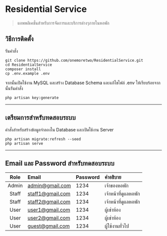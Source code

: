 # Residential Service
> แอพพลิเคชั่นสำหรับการจัดการและบริการต่างๆภายในหอพัก

## วิธีการติดตั้ง 
รันคำสั่ง
```
git clone https://github.com/onemoretwo/ResidentialService.git
cd ResidentialService
composer install
cp .env.example .env
```
จากนั้นเปิดใช้งาน MySQL และสร้าง Database Schema และแก้ไขไฟล์ .env ให้เรียบร้อยจากนั้นรันคำสั่ง
```
php artisan key:generate
```
---

## เตรียมการสำหรับทดสอบระบบ
คำสั่งสำหรับสร้างข้อมูลจำลองใน Database และเปิดใช้งาน Server
```
php artisan migrate:refresh --seed
php artisan serve
```
---

## Email และ Password สำหรับทดสอบระบบ

| Role | Email |  Password | คำอธิบาย
| :--------: | :-------- | :--------- | :---
|   Admin   |   admin@gmail.com   |    1234   | เจ้าของหอพัก
|   Staff   |   staff1@gmail.com   |    1234   | เจ้าหน้าที่ดูแลหอพัก
|   Staff   |   staff2@gmail.com   |    1234   | เจ้าหน้าที่ดูแลหอพัก
|   User   |   user1@gmail.com   |    1234   | ผู้เช่าห้อง
|   User   |   user2@gmail.com   |    1234   | ผู้เช่าห้อง
|   User   |   guest@gmail.com   |    1234   | ผู้ใช้งานทั่วไป
